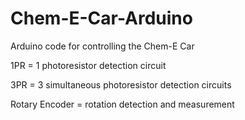 # Chem-E-Car-Arduino
Arduino code for controlling the Chem-E Car

1PR = 1 photoresistor detection circuit

3PR = 3 simultaneous photoresistor detection circuits

Rotary Encoder = rotation detection and measurement
